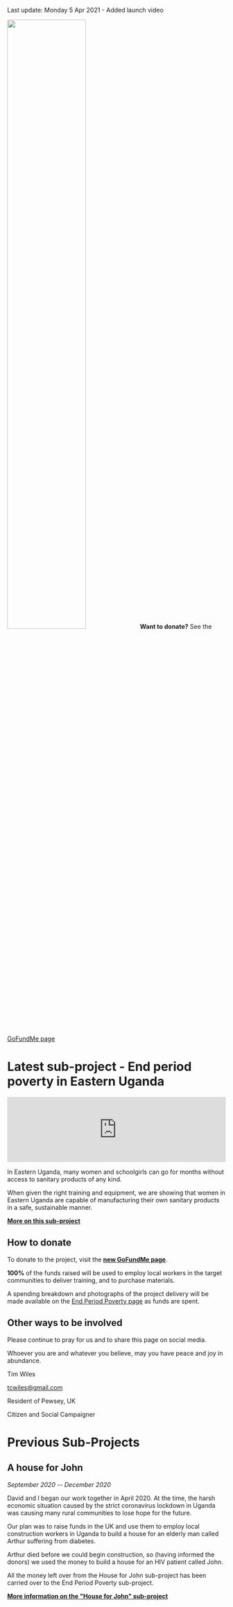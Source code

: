 
Last update: Monday 5 Apr 2021 - Added launch video 

<noscript>
<img src="end-period-poverty/holding-banner.jpg" width="60%"/>
  <strong>Want to donate?</strong> See the <a href="https://www.gofundme.com/f/end-period-poverty-in-eastern-uganda?utm_source=customer&utm_medium=copy_link&utm_campaign=p_cf+share-flow-1">GoFundMe page</a>  
  
</noscript>

<div class="gfm-embed" data-url="https://www.gofundme.com/f/end-period-poverty-in-eastern-uganda/widget/large"></div>

<script defer src="https://www.gofundme.com/static/js/embed.js"></script>

# Latest sub-project - End period poverty in Eastern Uganda 

<iframe width="560" height="315" style="max-width:100%;height:auto;" src="https://www.youtube.com/embed/jJ3A-CLekvM" title="YouTube video player" frameborder="0" allow="accelerometer; autoplay; clipboard-write; encrypted-media; gyroscope; picture-in-picture" allowfullscreen></iframe>


In Eastern Uganda, many women and schoolgirls can go for months without access to sanitary products of any kind. 

When given the right training and equipment, we are showing that women in Eastern Uganda are capable of manufacturing their own sanitary products in a safe, sustainable manner.


[**More on this sub-project**](End-period-poverty/index.md) 

## How to donate

<div class="gfm-embed" data-url="https://www.gofundme.com/f/end-period-poverty-in-eastern-uganda/widget/small"></div>

To donate to the project, visit the [**new GoFundMe page**](https://www.gofundme.com/f/end-period-poverty-in-eastern-uganda/).

**100%** of the funds raised will be used to employ local workers in the target communities to deliver training, and to purchase materials.

A spending breakdown and photographs of the project delivery will be made available on the [End Period Poverty page](End-period-poverty/index.md) as funds are spent.  

## Other ways to be involved 

Please continue to pray for us and to share this page on social media. 

Whoever you are and whatever you believe, may you have peace and joy in abundance. 

Tim Wiles

tcwiles@gmail.com 

Resident of Pewsey, UK

Citizen and Social Campaigner


# Previous Sub-Projects

## A house for John

*September 2020 -- December 2020*

David and I began our work together in April 2020. At the time, the harsh economic situation caused by the strict coronavirus lockdown in Uganda was causing many rural communities to lose hope for the future.

Our plan was to raise funds in the UK and use them to employ local construction workers in Uganda to build a house for an elderly man called Arthur suffering from diabetes.

Arthur died before we could begin construction, so (having informed the donors) we used the money to build a house for an HIV patient called John.

All the money left over from the House for John sub-project has been carried over to the End Period Poverty sub-project. 

[**More information on the "House for John" sub-project**](house-for-john/index.md)






